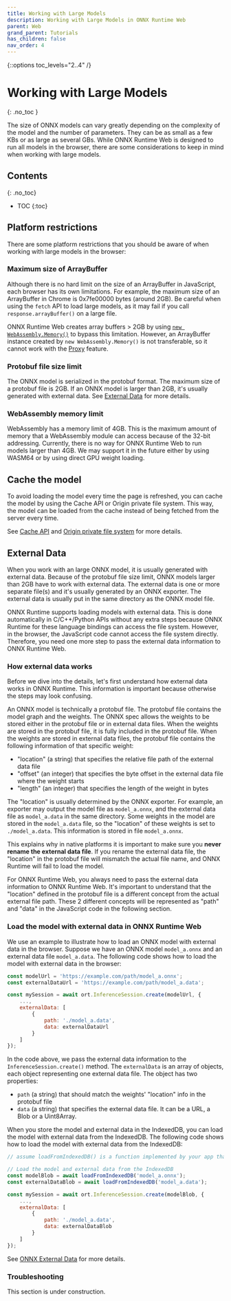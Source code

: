 ```yaml
---
title: Working with Large Models
description: Working with Large Models in ONNX Runtime Web
parent: Web
grand_parent: Tutorials
has_children: false
nav_order: 4
---
```

{::options toc_levels="2..4" /}

# Working with Large Models
{: .no_toc }

The size of ONNX models can vary greatly depending on the complexity of the model and the number of parameters. They can be as small as a few KBs or as large as several GBs. While ONNX Runtime Web is designed to run all models in the browser, there are some considerations to keep in mind when working with large models.

## Contents
{: .no_toc}

* TOC
{:toc}


## Platform restrictions

There are some platform restrictions that you should be aware of when working with large models in the browser:

### Maximum size of ArrayBuffer

Although there is no hard limit on the size of an ArrayBuffer in JavaScript, each browser has its own limitations. For example, the maximum size of an ArrayBuffer in Chrome is 0x7fe00000 bytes (around 2GB). Be careful when using the `fetch` API to load large models, as it may fail if you call `response.arrayBuffer()` on a large file.

ONNX Runtime Web creates array buffers > 2GB by using [`new WebAssembly.Memory()`](https://developer.mozilla.org/en-US/docs/WebAssembly/JavaScript_interface/Memory/Memory) to bypass this limitation. However, an ArrayBuffer instance created by `new WebAssembly.Memory()` is not transferable, so it cannot work with the [Proxy](https://onnxruntime.ai/docs/api/js/interfaces/Env.WebAssemblyFlags.html#proxy) feature.

### Protobuf file size limit

The ONNX model is serialized in the protobuf format. The maximum size of a protobuf file is 2GB. If an ONNX model is larger than 2GB, it's usually generated with external data. See [External Data](#external-data) for more details.

### WebAssembly memory limit

WebAssembly has a memory limit of 4GB. This is the maximum amount of memory that a WebAssembly module can access because of the 32-bit addressing. Currently, there is no way for ONNX Runtime Web to run models larger than 4GB. We may support it in the future either by using WASM64 or by using direct GPU weight loading.

## Cache the model

To avoid loading the model every time the page is refreshed, you can cache the model by using the Cache API or Origin private file system. This way, the model can be loaded from the cache instead of being fetched from the server every time.

See [Cache API](https://developer.mozilla.org/en-US/docs/Web/API/Cache) and [Origin private file system](https://developer.mozilla.org/en-US/docs/Web/API/File_System_API/Origin_private_file_system) for more details.

## External Data

When you work with an large ONNX model, it is usually generated with external data. Because of the protobuf file size limit, ONNX models larger than 2GB have to work with external data. The external data is one or more separate file(s) and it's usually generated by an ONNX exporter. The external data is usually put in the same directory as the ONNX model file.

ONNX Runtime supports loading models with external data. This is done automatically in C/C++/Python APIs without any extra steps because ONNX Runtime for these language bindings can access the file system. However, in the browser, the JavaScript code cannot access the file system directly. Therefore, you need one more step to pass the external data information to ONNX Runtime Web.

### How external data works

Before we dive into the details, let's first understand how external data works in ONNX Runtime. This information is important because otherwise the steps may look confusing.

An ONNX model is technically a protobuf file. The protobuf file contains the model graph and the weights. The ONNX spec allows the weights to be stored either in the protobuf file or in external data files. When the weights are stored in the protobuf file, it is fully included in the protobuf file. When the weights are stored in external data files, the protobuf file contains the following information of that specific weight:
- "location" (a string) that specifies the relative file path of the external data file
- "offset" (an integer) that specifies the byte offset in the external data file where the weight starts
- "length" (an integer) that specifies the length of the weight in bytes

The "location" is usually determined by the ONNX exporter. For example, an exporter may output the model file as `model_a.onnx`, and the external data file as `model_a.data` in the same directory. Some weights in the model are stored in the `model_a.data` file, so the "location" of these weights is set to `./model_a.data`. This information is stored in file `model_a.onnx`.

This explains why in native platforms it is important to make sure you **never rename the external data file**. If you rename the external data file, the "location" in the protobuf file will mismatch the actual file name, and ONNX Runtime will fail to load the model.

For ONNX Runtime Web, you always need to pass the external data information to ONNX Runtime Web. It's important to understand that the "location" defined in the protobuf file is a different concept from the actual external file path. These 2 different concepts will be represented as "path" and "data" in the JavaScript code in the following section.

### Load the model with external data in ONNX Runtime Web

We use an example to illustrate how to load an ONNX model with external data in the browser. Suppose we have an ONNX model `model_a.onnx` and an external data file `model_a.data`. The following code shows how to load the model with external data in the browser:

```js
const modelUrl = 'https://example.com/path/model_a.onnx';
const externalDataUrl = 'https://example.com/path/model_a.data';

const mySession = await ort.InferenceSession.create(modelUrl, {
    ...,
    externalData: [
        {
            path: './model_a.data',
            data: externalDataUrl
        }
    ]
});
```

In the code above, we pass the external data information to the `InferenceSession.create()` method. The `externalData` is an array of objects, each object representing one external data file. The object has two properties:
- `path` (a string) that should match the weights' "location" info in the protobuf file
- `data` (a string) that specifies the external data file. It can be a URL, a Blob or a Uint8Array.

When you store the model and external data in the IndexedDB, you can load the model with external data from the IndexedDB. The following code shows how to load the model with external data from the IndexedDB:

```js
// assume loadFromIndexedDB() is a function implemented by your app that loads the data from the IndexedDB

// Load the model and external data from the IndexedDB
const modelBlob = await loadFromIndexedDB('model_a.onnx');
const externalDataBlob = await loadFromIndexedDB('model_a.data');

const mySession = await ort.InferenceSession.create(modelBlob, {
    ...,
    externalData: [
        {
            path: './model_a.data',
            data: externalDataBlob
        }
    ]
});
```

See [ONNX External Data](https://onnx.ai/onnx/repo-docs/ExternalData.html) for more details.

### Troubleshooting

This section is under construction.